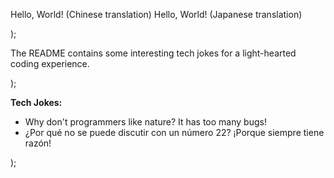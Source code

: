 Hello, World! (Chinese translation)
Hello, World! (Japanese translation)

);

The README contains some interesting tech jokes for a light-hearted coding experience.

);

**Tech Jokes:**
- Why don't programmers like nature? It has too many bugs!
- ¿Por qué no se puede discutir con un número 22? ¡Porque siempre tiene razón!

);
